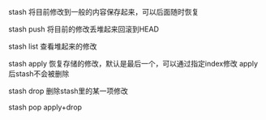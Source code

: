 stash
将目前修改到一般的内容保存起来，可以后面随时恢复

stash push
将目前的修改丢堆起来回滚到HEAD

stash list
查看堆起来的修改

stash apply
恢复存储的修改，默认是最后一个，可以通过指定index修改
apply后stash不会被删除

stash drop
删除stash里的某一项修改

stash pop
apply+drop
